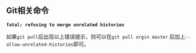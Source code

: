 ## Git相关命令

**`fatal: refusing to merge unrelated histories `**

如果`git pull`后出现以上错误提示，则可以在`git pull orgin master` 后加上`--allow-unrelated-histories`即可。